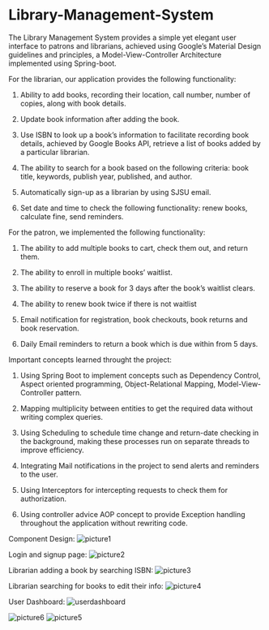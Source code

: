 # Library-Management-System

 The Library Management System provides a simple yet elegant user interface to patrons and librarians, achieved using Google’s Material Design guidelines and principles, a Model-View-Controller Architecture implemented using Spring-boot. 

For the librarian, our application provides the following functionality:

1. Ability to add books, recording their location, call number, number of copies, along with book details.

2. Update book information after adding the book.

3. Use ISBN to look up a book’s information to facilitate recording book details, achieved by Google Books API, 
   retrieve a list of books added by a particular librarian.

4. The ability to search for a book based on the following criteria: book title, keywords, publish year, published, and author. 

5. Automatically sign-up as a librarian by using SJSU email.

6. Set date and time to check the following functionality: renew books, calculate fine, send reminders.

For the patron, we implemented the following functionality:

1. The ability to add multiple books to cart, check them out, and return them.

2. The ability to enroll in multiple books’ waitlist.

3. The ability to reserve a book for 3 days after the book’s waitlist clears. 

4. The ability to renew book twice if there is not waitlist

5. Email notification for registration, book checkouts, book returns and book reservation.

6. Daily Email reminders to return a book which is due within from 5 days.

Important concepts learned throught the project: 

1.	Using Spring Boot to implement concepts such as Dependency Control, Aspect oriented programming, Object-Relational Mapping, Model-View-Controller pattern.

2. Mapping multiplicity between entities to get the required data without writing complex queries.

3.	Using Scheduling to schedule time change and return-date checking in the background, making these processes run on separate threads to improve efficiency.

4. Integrating Mail notifications in the project to send alerts and reminders to the user.

5.	Using Interceptors for intercepting requests to check them for authorization.

6. Using controller advice AOP concept to provide Exception handling throughout the application without rewriting code.


Component Design: 
![picture1](https://cloud.githubusercontent.com/assets/14265913/22565836/7dc92b3c-e93e-11e6-9b53-9f4f817c4806.png)

Login and signup page:
![picture2](https://cloud.githubusercontent.com/assets/14265913/22565499/3287db56-e93d-11e6-8ce9-257055e00812.png)

Librarian adding a book by searching ISBN:
![picture3](https://cloud.githubusercontent.com/assets/14265913/22565502/329143bc-e93d-11e6-9aa7-9948d900959a.png)

Librarian searching for books to edit their info:
![picture4](https://cloud.githubusercontent.com/assets/14265913/22565500/3287e740-e93d-11e6-8ef2-71a741ca4569.png)

User Dashboard:
![userdashboard](https://cloud.githubusercontent.com/assets/14265913/22566253/017aab6c-e940-11e6-92b5-20fe8da21f66.png)

![picture6](https://cloud.githubusercontent.com/assets/14265913/22565498/32748ba0-e93d-11e6-9368-1a9dc4daf3cd.png)
![picture5](https://cloud.githubusercontent.com/assets/14265913/22565501/32889082-e93d-11e6-9259-e79237013502.png)

